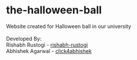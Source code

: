 # the-halloween-ball
Website created for Halloween ball in our university <br />
<br />
Developed By:<br />
Rishabh Rustogi  - <a href="https://github.com/rishabh-rustogi">rishabh-rustogi</a><br />
Abhishek Agarwal - <a href="https://github.com/click4abhishek">click4abhishek </a> 
